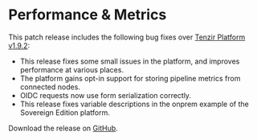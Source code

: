 # Performance & Metrics

This patch release includes the following bug fixes over [Tenzir Platform v1.9.2](https://github.com/tenzir/platform/releases/tag/v1.9.2):

* This release fixes some small issues in the platform, and improves performance at various places.
* The platform gains opt-in support for storing pipeline metrics from connected nodes.
* OIDC requests now use form serialization correctly.
* This release fixes variable descriptions in the onprem example of the Sovereign Edition platform.

Download the release on [GitHub](https://github.com/tenzir/platform/releases/tag/v1.9.3).